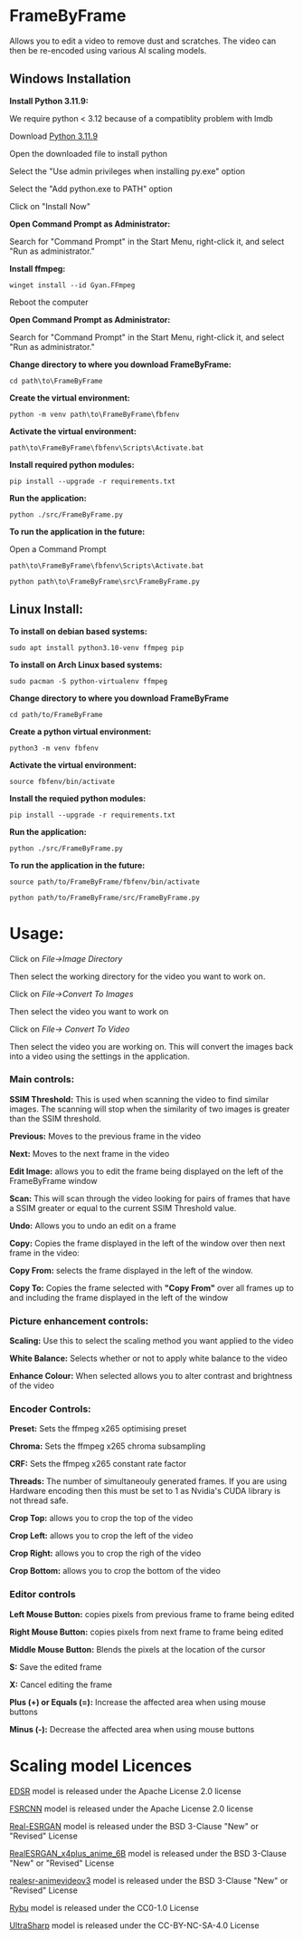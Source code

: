 # FrameByFrame

Allows you to edit a video to remove dust and scratches. The video can then be re-encoded using various AI scaling models.

## Windows Installation

**Install Python 3.11.9:**

We require python < 3.12 because of a compatiblity problem with lmdb

Download [Python 3.11.9](https://www.python.org/ftp/python/3.11.9/python-3.11.9-amd64.exe)

Open the downloaded file to install python

Select the "Use admin privileges when installing py.exe" option

Select the "Add python.exe to PATH" option

Click on "Install Now"

**Open Command Prompt as Administrator:**

Search for "Command Prompt" in the Start Menu, right-click it, and select "Run as administrator."

**Install ffmpeg:**

`winget install --id Gyan.FFmpeg`

Reboot the computer

**Open Command Prompt as Administrator:**

Search for "Command Prompt" in the Start Menu, right-click it, and select "Run as administrator."

**Change directory to where you download FrameByFrame:**

`cd path\to\FrameByFrame`

**Create the virtual environment:**

`python -m venv path\to\FrameByFrame\fbfenv`

**Activate the virtual environment:**

`path\to\FrameByFrame\fbfenv\Scripts\Activate.bat`

**Install required python modules:**

`pip install --upgrade -r requirements.txt`

**Run the application:**

`python ./src/FrameByFrame.py`

**To run the application in the future:**

Open a Command Prompt
 
`path\to\FrameByFrame\fbfenv\Scripts\Activate.bat`

`python path\to\FrameByFrame\src\FrameByFrame.py`

## Linux Install:

**To install on debian based systems:**

`sudo apt install python3.10-venv ffmpeg pip`

**To install on Arch Linux based systems:**

`sudo pacman -S python-virtualenv ffmpeg`

**Change directory to where you download FrameByFrame**

`cd path/to/FrameByFrame`

**Create a python virtual environment:**

`python3 -m venv fbfenv`

**Activate the virtual environment:**

`source fbfenv/bin/activate`

**Install the requied python modules:**

`pip install --upgrade -r requirements.txt`

**Run the application:**

`python ./src/FrameByFrame.py`

**To run the application in the future:**

`source path/to/FrameByFrame/fbfenv/bin/activate`

`python path/to/FrameByFrame/src/FrameByFrame.py`

# Usage:
Click on *File->Image Directory*

Then select the working directory for the video you want to work on.

Click on *File->Convert To Images*

Then select the video you want to work on

Click on *File-> Convert To Video*

Then select the video you are working on. This will convert the images back into a video using the settings in the application.

### Main controls:
**SSIM Threshold:** This is used when scanning the video to find similar images. The scanning will stop when the similarity of two images is greater than the SSIM threshold.

**Previous:** Moves to the previous frame in the video

**Next:** Moves to the next frame in the video

**Edit Image:** allows you to edit the frame being displayed on the left of the FrameByFrame window

**Scan:** This will scan through the video looking for pairs of frames that have a SSIM greater or equal to the current SSIM Threshold value.

**Undo:** Allows you to undo an edit on a frame

**Copy:** Copies the frame displayed in the left of the window over then next frame in the video:

**Copy From:** selects the frame displayed in the left of the window.

**Copy To:** Copies the frame selected with **"Copy From"** over all frames up to and including the frame displayed in the left of the window

### Picture enhancement controls:
**Scaling:** Use this to select the scaling method you want applied to the video

**White Balance:** Selects whether or not to apply white balance to the video

**Enhance Colour:** When selected allows you to alter contrast and brightness of the video

### Encoder Controls:
**Preset:** Sets the ffmpeg x265 optimising preset

**Chroma:** Sets the ffmpeg x265 chroma subsampling

**CRF:** Sets the ffmpeg x265 constant rate factor

**Threads:** The number of simultaneouly generated frames. If you are using Hardware encoding then this must be set to 1 as Nvidia's CUDA library is not thread safe.

**Crop Top:** allows you to crop the top of the video

**Crop Left:** allows you to crop the left of the video

**Crop Right:** allows you to crop the righ of the video

**Crop Bottom:** allows you to crop the bottom of the video

### Editor controls
**Left Mouse Button:** copies pixels from previous frame to frame being edited

**Right Mouse Button:** copies pixels from next frame to frame being edited

**Middle Mouse Button:** Blends the pixels at the location of the cursor

**S:** Save the edited frame

**X:** Cancel editing the frame

**Plus (+) or Equals (=):** Increase the affected area when using mouse buttons

**Minus (-):** Decrease the affected area when using mouse buttons

# Scaling model Licences

[EDSR](https://github.com/Saafke/EDSR_Tensorflow) model is released under the Apache License 2.0 license

[FSRCNN](https://github.com/Saafke/FSRCNN_Tensorflow) model is released under the Apache License 2.0 license

[Real-ESRGAN](https://github.com/xinntao/Real-ESRGAN/tree/master) model is released under the BSD 3-Clause "New" or "Revised" License

[RealESRGAN_x4plus_anime_6B](https://github.com/xinntao/Real-ESRGAN/blob/master/docs/anime_model.md) model is released under the BSD 3-Clause "New" or "Revised" License

[realesr-animevideov3](https://github.com/xinntao/Real-ESRGAN/blob/master/docs/anime_video_model.md) model is released under the BSD 3-Clause "New" or "Revised" License

[Rybu](https://openmodeldb.info/models/4x-Rybu) model is released under the CC0-1.0 License

[UltraSharp](https://openmodeldb.info/models/4x-UltraSharp) model is released under the CC-BY-NC-SA-4.0 License
